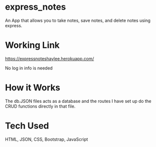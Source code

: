 # express_notes
An App that allows you to take notes, save notes, and delete notes using express. 

# Working Link
https://expressnoteshaylee.herokuapp.com/

No log in info is needed

# How it Works 
The db.JSON files acts as a database and the routes I have set up do the CRUD functions directly in that file.

# Tech Used
HTML, JSON, CSS, Bootstrap, JavaScript


